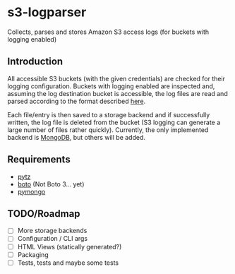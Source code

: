 # s3-logparser

Collects, parses and stores Amazon S3 access logs (for buckets with logging enabled)

## Introduction
All accessible S3 buckets (with the given credentials) are checked for their logging configuration.  Buckets with logging enabled are inspected and, assuming the log destination bucket is accessible, the log files are read and parsed according to the format described [here](https://docs.aws.amazon.com/AmazonS3/latest/dev/LogFormat.html).

Each file/entry is then saved to a storage backend and if successfully written, the log file is deleted from the bucket (S3 logging can generate a large number of files rather quickly).
Currently, the only implemented backend is [MongoDB](https://www.mongodb.org), but others will be added.

## Requirements
* [pytz](https://pypi.python.org/pypi/pytz)
* [boto](https://pypi.python.org/pypi/boto) (Not Boto 3... yet)
* [pymongo](https://pypi.python.org/pypi/pymongo)

## TODO/Roadmap
- [ ] More storage backends
- [ ] Configuration / CLI args
- [ ] HTML Views (statically generated?)
- [ ] Packaging
- [ ] Tests, tests and maybe some tests
